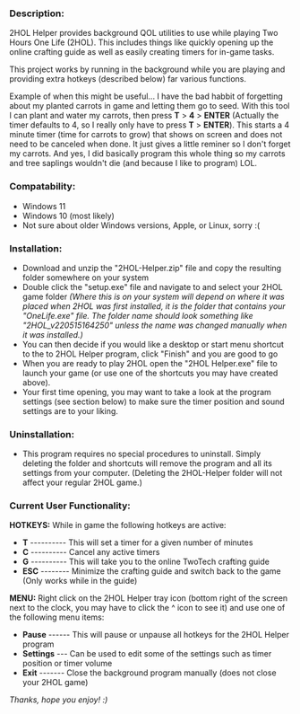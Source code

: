### Description:

2HOL Helper provides background QOL utilities to use while playing Two Hours One Life (2HOL). This includes things like quickly opening up the online crafting guide as well as easily creating timers for in-game tasks.

This project works by running in the background while you are playing and providing extra hotkeys (described below) far various functions.

Example of when this might be useful... I have the bad habbit of forgetting about my planted carrots in game and letting them go to seed. With this tool I can plant and water my carrots, then press **T** > **4** > **ENTER** (Actually the timer defaults to 4, so I really only have to press **T** > **ENTER**). This starts a 4 minute timer (time for carrots to grow) that shows on screen and does not need to be canceled when done. It just gives a little reminer so I don't forget my carrots. And yes, I did basically program this whole thing so my carrots and tree saplings wouldn't die (and because I like to program) LOL.


### Compatability:
- Windows 11
- Windows 10 (most likely)
- Not sure about older Windows versions, Apple, or Linux, sorry :(


### Installation:

- Download  and unzip the "2HOL-Helper.zip" file and copy the resulting folder somewhere on your system
- Double click the "setup.exe" file and navigate to and select your 2HOL game folder
	*(Where this is on your system will depend on where it was placed when 2HOL was first installed, it is the folder that contains your "OneLife.exe" file. The folder name should look something like "2HOL_v220515164250" unless the name was changed manually when it was installed.)*
- You can then decide if you would like a desktop or start menu shortcut to the to 2HOL Helper program, click "Finish" and you are good to go
- When you are ready to play 2HOL open the "2HOL Helper.exe" file to launch your game (or use one of the shortcuts you may have created above).
- Your first time opening, you may want to take a look at the program settings (see section below) to make sure the timer position and sound settings are to your liking.


### Uninstallation:

- This program requires no special procedures to uninstall. Simply deleting the folder and shortcuts will remove the program and all its settings from your computer. (Deleting the 2HOL-Helper folder will not affect your regular 2HOL game.)


### Current User Functionality:

**HOTKEYS:** While in game the following hotkeys are active:
- **T** ---------- This will set a timer for a given number of minutes
- **C** ---------- Cancel any active timers
- **G** ---------- This will take you to the online TwoTech crafting guide
- **ESC** -------- Minimize the crafting guide and switch back to the game (Only works while in the guide)

**MENU:** Right click on the 2HOL Helper tray icon (bottom right of the screen next to the clock, you may have to click the ^ icon to see it) and use one of the following menu items:
- **Pause** ------ This will pause or unpause all hotkeys for the 2HOL Helper program
- **Settings** --- Can be used to edit some of the settings such as timer position or timer volume
- **Exit** ------- Close the background program manually (does not close your 2HOL game)



*Thanks, hope you enjoy! :)*
